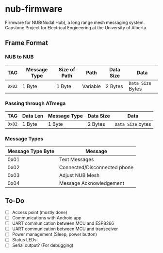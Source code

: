 # nub-firmware

Firmware for NUB(Nodal Hub), a long range mesh messaging system. Capstone Project for Electrical Engineering at the University of Alberta.

## Frame Format

### NUB to NUB

| TAG | Message Type | Size of Path | Path | Data Size | Data |
| --- | ------------ | ------------ | ---- | --------- | ---- |
| ```0x02``` | 1 Byte | 1 Byte | Variable | 2 Bytes | ```Data Size``` Bytes |

### Passing through ATmega

| TAG | Data Len | Message Type | Data Size | Data |
| --- | ------------ | ------------ | ---- | --------- |
| ```0x02``` | 1 Byte | 1 Byte | 2 Bytes | ```Data Size``` bytes |

### Message Types

| Message Type Byte | Message |
| ------- | ----------------- |
| 0x01 | Text Messages |
| 0x02 | Connected/Disconnected phone |
| 0x03 | Adjust NUB Mesh |
| 0x04 | Message Acknowledgement |

## To-Do

- [ ] Access point (mostly done)
- [ ] Communications with Android app
- [ ] UART communication between MCU and ESP8266
- [ ] UART communication between MCU and transceiver
- [ ] Power management (Sleep, power button)
- [ ] Status LEDs
- [ ] Serial output? (For debugging)
